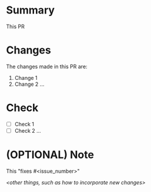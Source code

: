 # Summary
This PR *<succint summary of the purpose>*

# Changes
The changes made in this PR are:
1. Change 1
1. Change 2
...

# Check
- [ ] Check 1
- [ ] Check 2
...

# (OPTIONAL) Note
This "fixes #<issue_number>"

*<other things, such as how to incorporate new changes>*
*<brief summary of the purpose of this pull request>*
